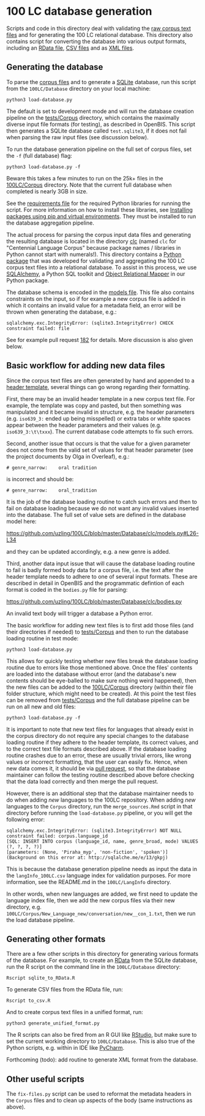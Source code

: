 # 100 LC database generation

Scripts and code in this directory deal with validating the [raw corpus text files](../Corpus) and for generating the 100 LC relational database. This directory also contains script for converting the database into various output formats, including an  [RData file](https://bookdown.org/ndphillips/YaRrr/rdata-files.html), [CSV files](https://en.wikipedia.org/wiki/Comma-separated_values) and as [XML files](https://en.wikipedia.org/wiki/XML).


## Generating the database

To parse the [corpus files](../Corpus) and to generate a [SQLite](https://www.sqlite.org/index.html) database, run this script from the `100LC/Database` directory on your local machine:

`python3 load-database.py`

The default is set to development mode and will run the database creation pipeline on the [tests/Corpus](tests/Corpus) directory, which contains the maximally diverse input file formats (for testing), as described in OpenBIS. This script then generates a SQLite database called `test.sqlite3`, if it does not fail when parsing the raw input files (see discussion below).

To run the database generation pipeline on the full set of corpus files, set the `-f` (full database) flag:

`python3 load-database.py -f`

Beware this takes a few minutes to run on the 25k+ files in the [100LC/Corpus](../Corpus) directory. Note that the current full database when completed is nearly 3GB in size.

See the [requirements file](requirements.txt) for the required Python libraries for running the script. For more information on how to install these libraries, see [Installing packages using pip and virtual environments](https://packaging.python.org/guides/installing-using-pip-and-virtual-environments/). They must be installed to run the database aggregation pipeline.

The actual process for parsing the corpus input data files and generating the resulting database is located in the directory [clc](clc) (named `clc` for "Centennial Language Corpus" because package names / libraries in Python cannot start with numerals!). This directory contains a [Python package](https://packaging.python.org/overview/) that was developed for validating and aggregating the 100 LC corpus text files into a relational database. To assist in this process, we use [SQLAlchemy](https://www.sqlalchemy.org/), a Python SQL toolkit and [Object Relational Mapper](https://en.wikipedia.org/wiki/Object-relational_mapping) in our Python package.

The database schema is encoded in the [models file](clc/models.py). This file also contains constraints on the input, so if for example a new corpus file is added in which it contains an invalid value for a metadata field, an error will be thrown when generating the database, e.g.:

`sqlalchemy.exc.IntegrityError: (sqlite3.IntegrityError) CHECK constraint failed: file`

See for example pull request [182](https://github.com/uzling/100LC/pull/182) for details. More discussion is also given below.


## Basic workflow for adding new data files

Since the corpus text files are often generated by hand and appended to a [header template](../header_template.tsv), several things can go wrong regarding their formatting. 

First, there may be an invalid header template in a new corpus text file. For example, the template was copy and pasted, but then something was manipulated and it became invalid in structure, e.g. the header parameters (e.g. `iso639_3:` ended up being misspelled) or extra tabs or white spaces appear between the header parameters and their values (e.g. `iso639_3:\t\txxx`). The current database code attempts to fix such errors.

Second, another issue that occurs is that the value for a given parameter does not come from the valid set of values for that header parameter (see the project documents by Olga in Overleaf), e.g.:

`# genre_narrow:	oral tradition`

is incorrect and should be:

`# genre_narrow:	oral_tradition`

It is the job of the database loading routine to catch such errors and then to fail on database loading because we do not want any invalid values inserted into the database. The full set of value sets are defined in the database model here:

https://github.com/uzling/100LC/blob/master/Database/clc/models.py#L26-L34

and they can be updated accordingly, e.g. a new genre is added.

Third, another data input issue that will cause the database loading routine to fail is badly formed body data for a corpus file, i.e. the text after the header template needs to adhere to one of several input formats. These are described in detail in OpenBIS and the programmatic defintion of each format is coded in the `bodies.py` file for parsing:

https://github.com/uzling/100LC/blob/master/Database/clc/bodies.py

An invalid text body will trigger a database a Python error.

The basic workflow for adding new text files is to first add those files (and their directories if needed) to [tests/Corpus](tests/Corpus) and then to run the database loading routine in test mode:

`python3 load-database.py`

This allows for quickly testing whether new files break the database loading routine due to errors like those mentioned above. Once the files' contents are loaded into the database without error (and the database's new contents should be eye-balled to make sure nothing weird happened), then the new files can be added to the [100LC/Corpus](../Corpus) directory (within their file folder structure, which might need to be created). At this point the test files can be removed from [tests/Corpus](tests/Corpus) and the full database pipeline can be run on all new and old files:

`python3 load-database.py -f`

It is important to note that new text files for languages that already exist in the corpus directory do not require any special changes to the database loading routine if they adhere to the header template, its correct values, and to the correct text file formats described above. If the database loading routine crashes due to an error, these are usually trivial errors, like wrong values or incorrect formatting, that the user can easily fix. Hence, when new data comes it, it should be via [pull request](https://github.com/uzling/100LC/pulls), so that the database maintainer can follow the testing routine described above before checking that the data load correctly and then merge the pull request.

However, there is an additional step that the database maintainer needs to do when adding *new* languages to the 100LC repository. When adding *new* languages to the `Corpus` directory, run the `merge_sources.Rmd` script in that directory before running the `load-database.py` pipeline, or you will get the following error:

```
sqlalchemy.exc.IntegrityError: (sqlite3.IntegrityError) NOT NULL constraint failed: corpus.language_id
[SQL: INSERT INTO corpus (language_id, name, genre_broad, mode) VALUES (?, ?, ?, ?)]
[parameters: (None, 'Piraha_myp', 'non-fiction', 'spoken')]
(Background on this error at: http://sqlalche.me/e/13/gkpj)
```

This is because the database generation pipeline needs as input the data in the `langInfo_100LC.csv` language index for validation purposes. For more information, see the README.md in the `100LC/LangInfo` directory.

In other words, when new languages are added, we first need to update the language index file, then we add the new corpus files via their new directory, e.g. `100LC/Corpus/New_Language_new/conversation/new__con_1.txt`, then we run the load database pipeline.


## Generating other formats

There are a few other scripts in this directory for generating various formats of the database. For example, to create an [RData](https://bookdown.org/ndphillips/YaRrr/rdata-files.html) from the SQLite database, run the R script on the command line in the `100LC/Database` directory:

`Rscript sqlite_to_RData.R`

To generate CSV files from the RData file, run:

`Rscript to_csv.R`

And to create corpus text files in a unified format, run:

`python3 generate_unified_format.py`

The R scripts can also be fired from an R GUI like [RStudio](https://rstudio.com/), but make sure to set the current working directory to `100LC/Database`. This is also true of the Python scripts, e.g. within in IDE like [PyCharm](https://www.jetbrains.com/pycharm/).

Forthcoming (todo): add routine to generate XML format from the database.


## Other useful scripts

The `fix-files.py` script can be used to reformat the metadata headers in the `Corpus` files and to clean up aspects of the body (same instructions as above).



